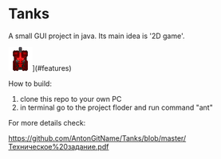 Tanks
=====

A small GUI project in java. Its main idea is '2D game'.

![alt tag](https://github.com/AntonGitName/Tanks/blob/master/sprites/tank/red/tankUP.png)](#features)

How to build:

1. clone this repo to your own PC
2. in terminal go to the project floder and run command "ant"

For more details check:

https://github.com/AntonGitName/Tanks/blob/master/Техническое%20задание.pdf

